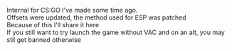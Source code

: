 Internal for CS:GO I've made some time ago.   
Offsets were updated, the method used for ESP was patched   
Because of this I'll share it here   
If you still want to try launch the game without VAC and on an alt, you may stil get banned otherwise
